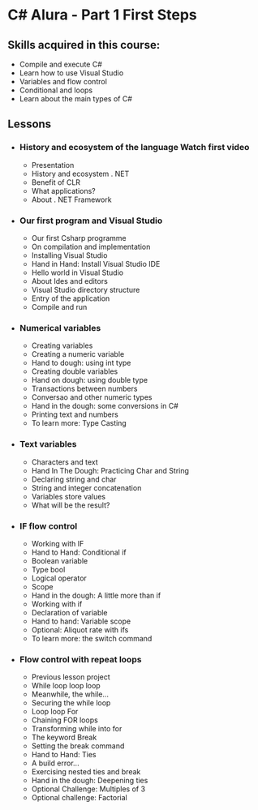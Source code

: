 # C# Alura - Part 1 First Steps

## Skills acquired in this course:
 * Compile and execute C#
 * Learn how to use Visual Studio
 * Variables and flow control
 * Conditional and loops
 * Learn about the main types of C#
 
## Lessons
 * ### History and ecosystem of the language Watch first video
	 * Presentation
	 * History and ecosystem . NET
	 * Benefit of CLR
	 * What applications?
	 * About . NET Framework

* ### Our first program and Visual Studio

	 * Our first Csharp programme
	 * On compilation and implementation
	 * Installing Visual Studio
	 * Hand in Hand: Install Visual Studio IDE
	 * Hello world in Visual Studio
	 * About Ides and editors
	 * Visual Studio directory structure
	 * Entry of the application
	 * Compile and run

* ### Numerical variables

	 * Creating variables
	 * Creating a numeric variable
	 * Hand to dough: using int type
	 * Creating double variables
	 * Hand on dough: using double type
	 * Transactions between numbers
	 * Conversao and other numeric types
	 * Hand in the dough: some conversions in C#
	 * Printing text and numbers
	 * To learn more: Type Casting
	
* ### Text variables

	 * Characters and text
	 * Hand In The Dough: Practicing Char and String
	 * Declaring string and char
	 * String and integer concatenation
	 * Variables store values
	 * What will be the result?

* ### IF flow control

	 * Working with IF
	 * Hand to Hand: Conditional if
	 * Boolean variable
	 * Type bool
	 * Logical operator
	 * Scope
	 * Hand in the dough: A little more than if
	 * Working with if
	 * Declaration of variable
	 * Hand to hand: Variable scope
	 * Optional: Aliquot rate with ifs
	 * To learn more: the switch command

* ### Flow control with repeat loops

	 * Previous lesson project
	 * While loop loop loop
	 * Meanwhile, the while...
	 * Securing the while loop
	 * Loop loop For
	 * Chaining FOR loops
	 * Transforming while into for
	 * The keyword Break
	 * Setting the break command
	 * Hand to Hand: Ties
	 * A build error...
	 * Exercising nested ties and break
	 * Hand in the dough: Deepening ties
	 * Optional Challenge: Multiples of 3
	 * Optional challenge: Factorial